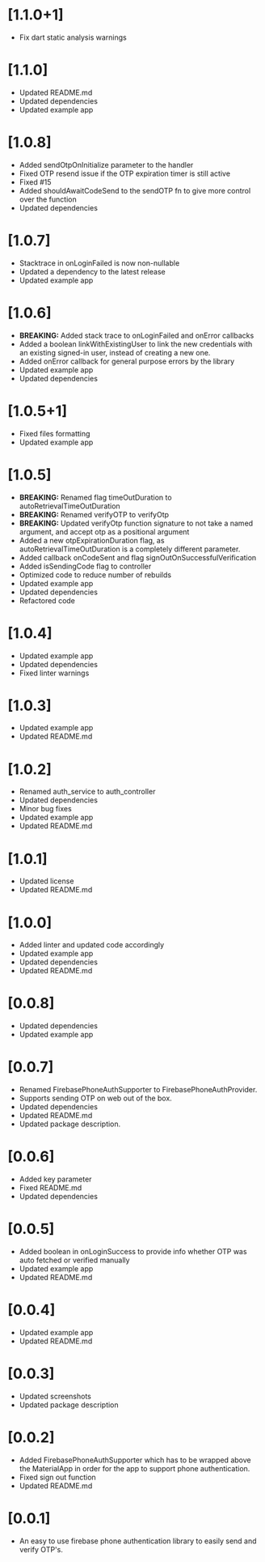 # [1.1.0+1]

* Fix dart static analysis warnings

# [1.1.0]

* Updated README.md
* Updated dependencies
* Updated example app

# [1.0.8]

* Added sendOtpOnInitialize parameter to the handler
* Fixed OTP resend issue if the OTP expiration timer is still active
* Fixed #15
* Added shouldAwaitCodeSend to the sendOTP fn to give more control over the function
* Updated dependencies

# [1.0.7]

* Stacktrace in onLoginFailed is now non-nullable
* Updated a dependency to the latest release
* Updated example app

# [1.0.6]

* **BREAKING:** Added stack trace to onLoginFailed and onError callbacks
* Added a boolean linkWithExistingUser to link the new credentials with an existing signed-in user, instead of creating a new one.
* Added onError callback for general purpose errors by the library
* Updated example app
* Updated dependencies

# [1.0.5+1]

* Fixed files formatting
* Updated example app

# [1.0.5]

* **BREAKING:** Renamed flag timeOutDuration to autoRetrievalTimeOutDuration
* **BREAKING:** Renamed verifyOTP to verifyOtp
* **BREAKING:** Updated verifyOtp function signature to not take a named argument, and accept otp as a positional argument
* Added a new otpExpirationDuration flag, as autoRetrievalTimeOutDuration is a completely different parameter.
* Added callback onCodeSent and flag signOutOnSuccessfulVerification
* Added isSendingCode flag to controller
* Optimized code to reduce number of rebuilds
* Updated example app
* Updated dependencies
* Refactored code

# [1.0.4]

* Updated example app
* Updated dependencies
* Fixed linter warnings

# [1.0.3]

* Updated example app
* Updated README.md

# [1.0.2]

* Renamed auth_service to auth_controller
* Updated dependencies
* Minor bug fixes
* Updated example app
* Updated README.md

# [1.0.1]

* Updated license
* Updated README.md

# [1.0.0]

* Added linter and updated code accordingly
* Updated example app
* Updated dependencies
* Updated README.md

# [0.0.8]

* Updated dependencies
* Updated example app

# [0.0.7]

* Renamed FirebasePhoneAuthSupporter to FirebasePhoneAuthProvider.
* Supports sending OTP on web out of the box.
* Updated dependencies
* Updated README.md
* Updated package description.

# [0.0.6]

* Added key parameter
* Fixed README.md
* Updated dependencies

# [0.0.5]

* Added boolean in onLoginSuccess to provide info whether OTP was auto fetched or verified manually
* Updated example app
* Updated README.md

# [0.0.4]

* Updated example app
* Updated README.md

# [0.0.3]

* Updated screenshots
* Updated package description

# [0.0.2]

* Added FirebasePhoneAuthSupporter which has to be wrapped above the MaterialApp in order for the app to support phone authentication.
* Fixed sign out function
* Updated README.md

# [0.0.1]

* An easy to use firebase phone authentication library to easily send and verify OTP's.
